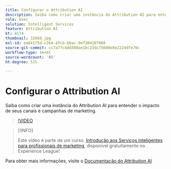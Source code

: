 ```yaml
---
title: Configurar o Attribution AI
description: Saiba como criar uma instância do Attribution AI para entender o impacto de seus canais e campanhas de marketing.
role: User
solution: Intelligent Services
feature: Attribution AI
kt: 4174
thumbnail: 32668.jpg
exl-id: ea64175d-c2b4-4fcb-bbac-9ef30416f868
source-git-commit: cc7a77c4dd380ae1bc23dc75608e8e2224dfe78c
workflow-type: tm+mt
source-wordcount: '85'
ht-degree: 51%

---
```


# Configurar o Attribution AI

Saiba como criar uma instância do Attribution AI para entender o impacto de seus canais e campanhas de marketing.

>[!VIDEO](https://video.tv.adobe.com/v/32668?quality=12&learn=on)

>[!INFO]
>
> Este vídeo é parte de um curso. [Introdução aos Serviços inteligentes para profissionais de marketing](https://experienceleague.adobe.com/?recommended=ExperiencePlatform-U-1-2020.1.intelligentservices), disponível gratuitamente no Experience League!

Para obter mais informações, visite o [Documentação do Attribution AI](https://experienceleague.adobe.com/docs/experience-platform/intelligent-services/attribution-ai/overview.html)
